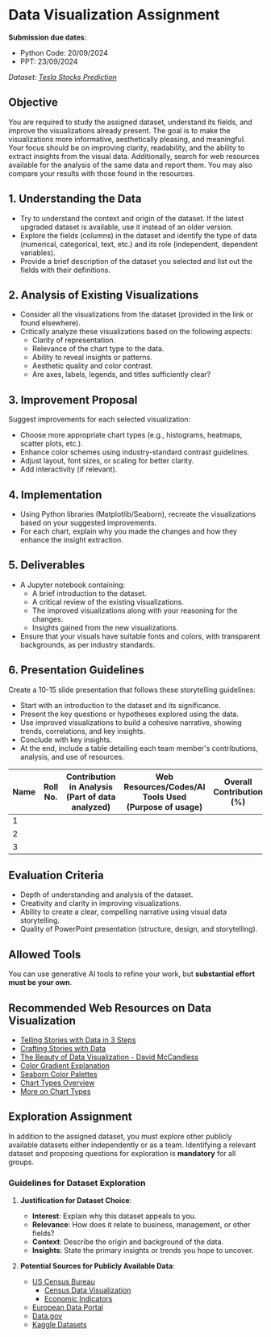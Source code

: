 # Data Visualization Assignment

**Submission due dates**:

- Python Code: 20/09/2024
- PPT: 23/09/2024

_Dataset_: [_Tesla Stocks Prediction_](https://www.kaggle.com/datasets/naiyakhalid/tesla-stocks-data)

## Objective

You are required to study the assigned dataset, understand its fields, and improve the visualizations already present. The goal is to make the visualizations more informative, aesthetically pleasing, and meaningful. Your focus should be on improving clarity, readability, and the ability to extract insights from the visual data. Additionally, search for web resources available for the analysis of the same data and report them. You may also compare your results with those found in the resources.

## 1. Understanding the Data

- Try to understand the context and origin of the dataset. If the latest upgraded dataset is available, use it instead of an older version.
- Explore the fields (columns) in the dataset and identify the type of data (numerical, categorical, text, etc.) and its role (independent, dependent variables).
- Provide a brief description of the dataset you selected and list out the fields with their definitions.

## 2. Analysis of Existing Visualizations

- Consider all the visualizations from the dataset (provided in the link or found elsewhere).
- Critically analyze these visualizations based on the following aspects:
  - Clarity of representation.
  - Relevance of the chart type to the data.
  - Ability to reveal insights or patterns.
  - Aesthetic quality and color contrast.
  - Are axes, labels, legends, and titles sufficiently clear?

## 3. Improvement Proposal

Suggest improvements for each selected visualization:

- Choose more appropriate chart types (e.g., histograms, heatmaps, scatter plots, etc.).
- Enhance color schemes using industry-standard contrast guidelines.
- Adjust layout, font sizes, or scaling for better clarity.
- Add interactivity (if relevant).

## 4. Implementation

- Using Python libraries (Matplotlib/Seaborn), recreate the visualizations based on your suggested improvements.
- For each chart, explain why you made the changes and how they enhance the insight extraction.

## 5. Deliverables

- A Jupyter notebook containing:
  - A brief introduction to the dataset.
  - A critical review of the existing visualizations.
  - The improved visualizations along with your reasoning for the changes.
  - Insights gained from the new visualizations.
- Ensure that your visuals have suitable fonts and colors, with transparent backgrounds, as per industry standards.

## 6. Presentation Guidelines

Create a 10-15 slide presentation that follows these storytelling guidelines:

- Start with an introduction to the dataset and its significance.
- Present the key questions or hypotheses explored using the data.
- Use improved visualizations to build a cohesive narrative, showing trends, correlations, and key insights.
- Conclude with key insights.
- At the end, include a table detailing each team member's contributions, analysis, and use of resources.

| Name | Roll No. | Contribution in Analysis (Part of data analyzed) | Web Resources/Codes/AI Tools Used (Purpose of usage) | Overall Contribution (%) |
| ---- | -------- | ------------------------------------------------ | ---------------------------------------------------- | ------------------------ |
| 1    |          |                                                  |                                                      |                          |
| 2    |          |                                                  |                                                      |                          |
| 3    |          |                                                  |                                                      |                          |

## Evaluation Criteria

- Depth of understanding and analysis of the dataset.
- Creativity and clarity in improving visualizations.
- Ability to create a clear, compelling narrative using visual data storytelling.
- Quality of PowerPoint presentation (structure, design, and storytelling).

## Allowed Tools

You can use generative AI tools to refine your work, but **substantial effort must be your own**.

## Recommended Web Resources on Data Visualization

- [Telling Stories with Data in 3 Steps](https://www.youtube.com/watch?v=r5_34YnCmMY)
- [Crafting Stories with Data](https://www.youtube.com/watch?v=r8KZGpVns3o)
- [The Beauty of Data Visualization - David McCandless](https://www.youtube.com/watch?v=5Zg-C8AAIGg)
- [Color Gradient Explanation](https://www.youtube.com/watch?v=v5brQ4WTlmQ)
- [Seaborn Color Palettes](https://seaborn.pydata.org/tutorial/color_palettes.html)
- [Chart Types Overview](https://www.youtube.com/watch?v=cGGkAGBre3A)
- [More on Chart Types](https://www.youtube.com/watch?v=o7F-tbBl_hA)

## Exploration Assignment

In addition to the assigned dataset, you must explore other publicly available datasets either independently or as a team. Identifying a relevant dataset and proposing questions for exploration is **mandatory** for all groups.

### Guidelines for Dataset Exploration

1. **Justification for Dataset Choice**:

   - **Interest**: Explain why this dataset appeals to you.
   - **Relevance**: How does it relate to business, management, or other fields?
   - **Context**: Describe the origin and background of the data.
   - **Insights**: State the primary insights or trends you hope to uncover.

2. **Potential Sources for Publicly Available Data**:
   - [US Census Bureau](https://www.census.gov/)
     - [Census Data Visualization](https://www.census.gov/data-tools/demo/idb/#/table?COUNTRY_YEAR=2024&COUNTRY_YR_ANIM=2024&menu=countryViz&CCODE_SINGLE=)
     - [Economic Indicators](https://www.census.gov/economic-indicators/)
   - [European Data Portal](https://data.europa.eu/en/publications/datastories)
   - [Data.gov](https://data.gov/)
   - [Kaggle Datasets](https://www.kaggle.com/datasets/je1429387/divvy-analysis-520421)
